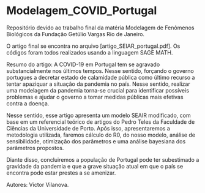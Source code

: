 # Modelagem_COVID_Portugal
Repositório devido ao trabalho final da matéria Modelagem de Fenômenos Biológicos da Fundação Getúlio Vargas Rio de Janeiro.

O artigo final se encontra no arquivo [artigo_SEIAR_portugal.pdf].
Os códigos foram todos realizados usando a linguagem SAGE MATH.

Resumo do artigo: A COVID-19 em Portugal tem se agravado substancialmente nos últimos tempos. Nesse sentido, forçando o governo portugues a decretar estado de calamidade pública como último recurso a tentar apaziquar a situação da pandemia no país. Nesse sentido, realizar uma modelagem da pandemia torna-se crucial para identificar possíveis problemas e ajudar o governo a tomar medidas públicas mais efetivas contra a doença.

Nesse sentido, esse artigo apresenta um modelo SEAIR modificado, com base em um referencial teórico de artigos do Pedro Teles da Faculdade de Ciências da Universidade de Porto. Após isso, apresentaremos a metodologia utilizada, faremos cálculo do R0, do nosso modelo, análise de sensibilidade, otimização dos parâmetros e uma análise bayesiana dos parâmetros propostos.

Diante disso, concluiremos a população de Portugal pode ter subestimado a gravidade da pandemia e que a grave situação atual em que o país se encontra pode estar prestes a se amenizar.

Autores: Victor Vilanova.
